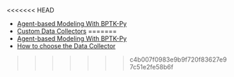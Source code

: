 <<<<<<< HEAD
- [Agent-based Modeling With BPTK-Py](/abm/agent_based_modeling/agent_based_modeling.html)
- [Custom Data Collectors](/abm/custom_datacollectors/custom_datacollectors.html)
=======
- [Agent-based Modeling With BPTK-Py](/abm/in-depth/in_depth_agent_based_modeling/in_depth_agent_based_modeling.html)
- [How to choose the Data Collector](/abm/how-to/how_to_choose_datacollector/how_to_choose_datacollector.html)
>>>>>>> c4b007f0983e9b9f720f83627e97c51e2fe58b6f
